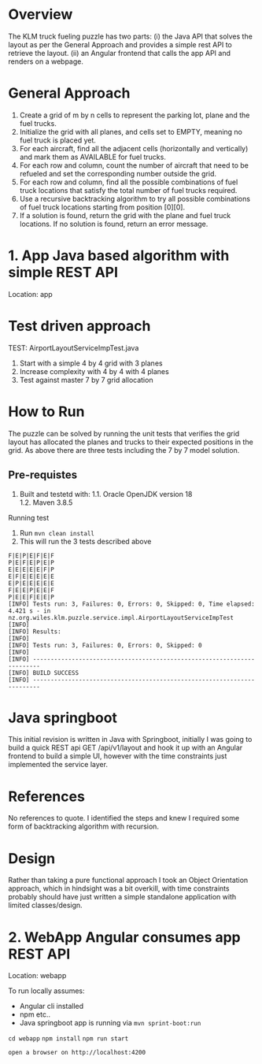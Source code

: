 # Overview
The KLM truck fueling puzzle has two parts: 
(i) the Java API that solves the layout as per the General Approach and provides
 a simple rest API to retrieve the layout.
(ii) an Angular frontend that calls the app API and renders on a webpage.

# General Approach
1. Create a grid of m by n cells to represent the parking lot, plane and the fuel trucks.
2. Initialize the grid with all planes, and cells set to EMPTY, meaning no fuel truck is placed yet.
3. For each aircraft, find all the adjacent cells (horizontally and vertically) and mark them as AVAILABLE for fuel trucks.
4. For each row and column, count the number of aircraft that need to be refueled and set the corresponding number outside the grid.
5. For each row and column, find all the possible combinations of fuel truck locations that satisfy the total number of fuel trucks required.
6. Use a recursive backtracking algorithm to try all possible combinations of fuel truck locations starting from position [0][0].
7. If a solution is found, return the grid with the plane and fuel truck locations. If no solution is found, return an error message.

# 1. App Java based algorithm with simple REST API
Location: app

# Test driven approach
TEST: AirportLayoutServiceImpTest.java
1. Start with a simple 4 by 4 grid with 3 planes
2. Increase complexity with 4 by 4 with 4 planes
3. Test against master 7 by 7 grid allocation

# How to Run
The puzzle can be solved by running the unit tests that verifies the grid layout has allocated the planes
and trucks to their expected positions in the grid. As above there are three tests including the 7 by 7 model solution.

## Pre-requistes 
1. Built and testetd with:
1.1. Oracle OpenJDK version 18 \
1.2. Maven 3.8.5

Running test

1. Run `mvn clean install`
2. This will run the 3 tests described above
```
F|E|P|E|F|E|F
P|E|F|E|P|E|P
E|E|E|E|E|F|P
E|F|E|E|E|E|E
E|P|E|E|E|E|E
F|E|E|P|E|E|F
P|E|E|F|E|E|P
[INFO] Tests run: 3, Failures: 0, Errors: 0, Skipped: 0, Time elapsed: 4.421 s - in nz.org.wiles.klm.puzzle.service.impl.AirportLayoutServiceImpTest
[INFO] 
[INFO] Results:
[INFO] 
[INFO] Tests run: 3, Failures: 0, Errors: 0, Skipped: 0
[INFO] 
[INFO] ------------------------------------------------------------------------
[INFO] BUILD SUCCESS
[INFO] ------------------------------------------------------------------------
```

# Java springboot
This initial revision is written in Java with Springboot, initially
I was going to build a quick REST api GET /api/v1/layout and hook it
up with an Angular frontend to build a simple UI, however with the
time constraints just implemented the service layer.

# References
No references to quote. I identified the steps and knew I required
some form of backtracking algorithm with recursion. 

# Design
Rather than taking a pure functional approach I took an
Object Orientation approach, which in hindsight was a bit
overkill, with time constraints probably should have just
written a simple standalone application with limited
classes/design.

# 2. WebApp Angular consumes app REST API
Location: webapp

To run locally assumes:
* Angular cli installed
* npm etc..
* Java springboot app is running via `mvn sprint-boot:run`


`cd webapp`
`npm install`
`npm run start`

`open a browser on http://localhost:4200`






